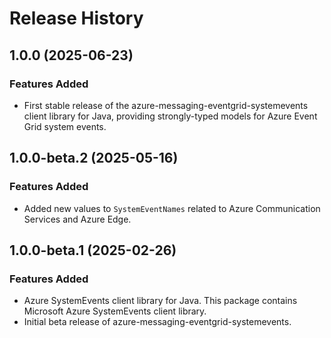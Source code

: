 # Release History

## 1.0.0 (2025-06-23)

### Features Added
- First stable release of the azure-messaging-eventgrid-systemevents client library for Java, providing strongly-typed models for Azure Event Grid system events.

## 1.0.0-beta.2 (2025-05-16)

### Features Added
- Added new values to `SystemEventNames` related to Azure Communication Services and Azure Edge.

## 1.0.0-beta.1 (2025-02-26)

### Features Added
- Azure SystemEvents client library for Java. This package contains Microsoft Azure SystemEvents client library.
- Initial beta release of azure-messaging-eventgrid-systemevents.
